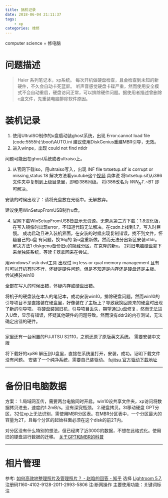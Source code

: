 ```yaml
---
title: 搞机记录
date: 2018-06-04 21:11:37
tags:
    - xp
categories: 维修
---
```

computer science = 修电脑
<!--more-->
# 问题描述
>Haier 系列笔记本，xp系统。
每次开机做硬盘检查，且会检查到未知的新硬件，不久会自动卡死蓝屏。
听声音感觉硬盘卡碟严重，然而使用安全模式不会自动重启，硬盘访问正常，可以排除硬件问题。据使用者描述曾删除c盘文件，先重装电脑排除软件原因。

# 装机记录
1. 使用UltraISO制作的u盘启动装ghost系统，出现
Error:cannot load file (code:5555h):\boot\AUTO.ini 
建议使用DiskGenius重建MBR引导，无效。
2. 进入winpe，出现
could not find ntldr

问题可能出在ghost系统或者ultraiso上。

3. 从官网下载iso，用ultraiso写入，出现
INF file txtsetup.sif is corrupt or missing,status 18
解决方法看youtube这个[视频](https://www.youtube.com/watch?v=BjPnAR12eIc)
具体说
将txtsetup.sif从i386文件夹中复制到上级目录里，即和i386同级。
将i386改名为 $WIN_NT$.~BT 
即可解决。

安装的时候出现了：请将光盘放在光驱中。无解放弃。

建议使用WinSetupFromUSB制作u盘。

4. 官网下载WinSetupFromUSB皆显示无资源。无奈从第三方下载：1.8汉化版，在写入镜像时出现error，不知道代码无法解决。在csdn上找到1.7，写入时巨慢。
成功启动且进入装机界面，在安装的时候出现复制错误，找不到文件，怀疑自己的u盘 有问题，换16g的 新u盘重新做。然而无法分出新区安装ntldr。
解决方法1 diskgenu备份旧u的隐藏分区，在克隆的新u。
2将旧电脑硬盘拿下来单独装系统。等读卡器拿回来在尝试。

用windows7 usb dvd工具
出现过
irq less or qual
memory management
且有时可以开机有时不行，怀疑是硬件问题，但是不知道是内存还是硬盘还是主板。
尝试换装win10

全部在写入的时候出错，怀疑内存或硬盘出错。

将机子的硬盘装在本人的笔记本，成功安装win10，排除硬盘问题。然而win10的引导项目不是直接装在硬盘里，好像装在了主板上？导致我换回原来的硬盘时出现了新的引导项。
将硬盘装回旧机，引导项目丢失，期望通过u盘修复，然而无法进入U盘，显示有错误，怀疑其他硬件的问题导致。然而没有ddr2的内存测试，无法确定出错的硬件。


-----
家里还有一台闲置的FUJITSU S2110，之前还原了原版英文系统。
需要安装中文版

将下载好的xp86 解压到U盘里，直接在系统里打开，安装，成功。证明下载文件没有问题。
安装了一个纯净系统，需要自己装驱动。
[fujitsu 官方驱动下载地址](http://www.fujitsu.com/cn/support/products/computing/pc/#)

---

# 备份旧电脑数据
方案：
1.局域网互传，需要两台电脑同时开启。win10设共享文件夹，xp访问将数据拷贝进去，速度约1.2mB/s。没有深究瓶颈。
2.硬盘拷贝。3t移动硬盘 GPT分区，32位xp上无法识别，需使用MBR分区表。在MBR分区表中，一个分区最大的容量为2T，且每个分区的起始柱面必须在这个disk的前2T内。

对分区没有什么特别的想法，但已经拷了近300G的数据，不想在此格式化。使用旧的硬盘进行数据的迁移。
[关于GPT和MBR的科普](https://blog.csdn.net/z15732621736/article/details/49046367)

---
# 相片管理 
参考:
[如何高效地整理照片及管理照片？ - 赵晗的回答 - 知乎](https://www.zhihu.com/question/20966524/answer/28839224)
选择 [Lightroom 5.7](http://www.downza.cn/soft/19598.html), 注册码1160-4102-9128-2011-2993-5806 注:断网操作
主要使用功能：关键词标注